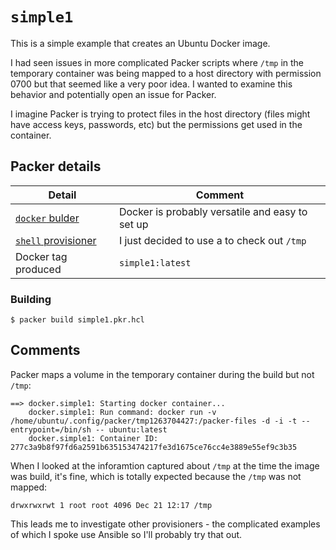 # `simple1`
This is a simple example that creates an Ubuntu Docker image.

I had seen issues in more complicated Packer scripts where `/tmp` in the temporary container was being mapped to a host directory with permission 0700 but that seemed like a very poor idea.  I wanted to examine this behavior and potentially open an issue for Packer.

I imagine Packer is trying to protect files in the host directory (files might have access keys, passwords, etc) but the permissions get used in the container.

## Packer details
| Detail | Comment |
| - | - |
| [`docker` bulder](https://developer.hashicorp.com/packer/plugins/builders/docker) | Docker is probably versatile and easy to set up |
| [`shell` provisioner](https://developer.hashicorp.com/packer/docs/provisioners/shell) | I just decided to use a  to check out `/tmp` |
| Docker tag produced | `simple1:latest` |

### Building
```
$ packer build simple1.pkr.hcl
```

## Comments
Packer maps a volume in the temporary container during the build but not `/tmp`:

```
==> docker.simple1: Starting docker container...
    docker.simple1: Run command: docker run -v /home/ubuntu/.config/packer/tmp1263704427:/packer-files -d -i -t --entrypoint=/bin/sh -- ubuntu:latest
    docker.simple1: Container ID: 277c3a9b8f97fd6a2591b635153474217fe3d1675ce76cc4e3889e55ef9c3b35
```

When I looked at the inforamtion captured about `/tmp` at the time the image was build, it's fine, which is totally expected because the `/tmp` was not mapped:
```
drwxrwxrwt 1 root root 4096 Dec 21 12:17 /tmp
```

This leads me to investigate other provisioners - the complicated examples of which I spoke use Ansible so I'll probably try that out.

